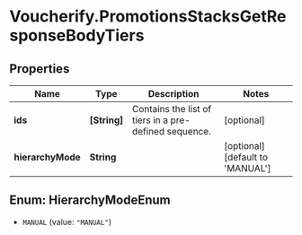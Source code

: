 # Voucherify.PromotionsStacksGetResponseBodyTiers

## Properties

Name | Type | Description | Notes
------------ | ------------- | ------------- | -------------
**ids** | **[String]** | Contains the list of tiers in a pre-defined sequence. | [optional] 
**hierarchyMode** | **String** |  | [optional] [default to &#39;MANUAL&#39;]



## Enum: HierarchyModeEnum


* `MANUAL` (value: `"MANUAL"`)




